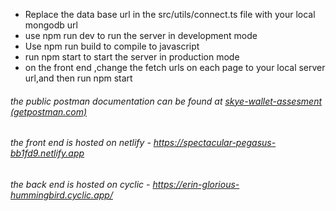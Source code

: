 * Replace the data base url in the src/utils/connect.ts file with your local mongodb url
* use npm run dev to run the server in development mode
* Use npm run build to compile to javascript
* run npm start to start the server in production mode
* on the front end ,change the fetch urls on each page to your local server url,and then run npm start

###### the public postman documentation can be found at [skye-wallet-assesment (getpostman.com)](https://documenter.getpostman.com/view/20589483/2s93JushsM)

###### the front end is hosted on netlify - https://spectacular-pegasus-bb1fd9.netlify.app

###### the back end is hosted on cyclic - https://erin-glorious-hummingbird.cyclic.app/
